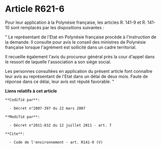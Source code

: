 # Article R621-6

Pour leur application à la Polynésie française, les articles R. 141-9 et R. 141-10 sont remplacés par les dispositions
suivantes : 

" Le représentant de l'Etat en Polynésie française procède à l'instruction de la demande. Il consulte pour avis le conseil
des ministres de Polynésie française lorsque l'agrément est sollicité dans un cadre territorial. 

Il recueille également l'avis du procureur général près la cour d'appel dans le ressort de laquelle l'association a son siège
social. 

Les personnes consultées en application du présent article font connaître leur avis au représentant de l'Etat dans un délai
de deux mois. Faute de réponse dans ce délai, leur avis est réputé favorable. "

**Liens relatifs à cet article**

	**Codifié par**:

	  - Décret n°2007-397 du 22 mars 2007

	**Modifié par**:

	  - Décret n°2011-832 du 12 juillet 2011 - art. 7

	**Cite**:

	  - Code de l'environnement - art. R141-9 (V)

